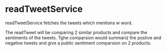 # readTweetService

readTweetService fetches the tweets which mentions w word.

The readTweet will be comparing 2 similar products and compare the sentiments of the tweets.
Tghe comparsion would summariz the postive and negative tweets and give a public sentiment comparsion on 2 products. 
